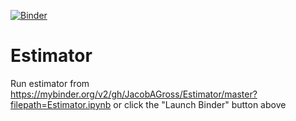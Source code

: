 [![Binder](https://mybinder.org/badge_logo.svg)](https://mybinder.org/v2/gh/JacobAGross/Estimator/master?filepath=Estimator.ipynb)

# Estimator

Run estimator from https://mybinder.org/v2/gh/JacobAGross/Estimator/master?filepath=Estimator.ipynb or click the "Launch Binder" button above
